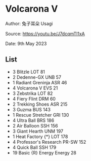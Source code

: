 # Volcarona V

Author: 兔子耳朵 Usagi

Source: <https://youtu.be/J7dcqmTl1xA>

Date: 9th May 2023

## List

* 3 Blitzle LOT 81
* 2 Dedenne-GX UNB 57
* 1 Radiant Greninja ASR 46
* 4 Volcarona V EVS 21
* 3 Zebstrika LOT 82
* 4 Fiery Flint DRM 60
* 2 Trekking Shoes ASR 215
* 3 Guzma BUS 143
* 1 Rescue Stretcher GRI 130
* 4 Ultra Ball BRS 186
* 2 Air Balloon SSH 156
* 3 Giant Hearth UNM 197
* 1 Heat Factory {*} LOT 178
* 4 Professor's Research PR-SW 152
* 4 Quick Ball SSH 179
* 19 Basic {R} Energy Energy 28
